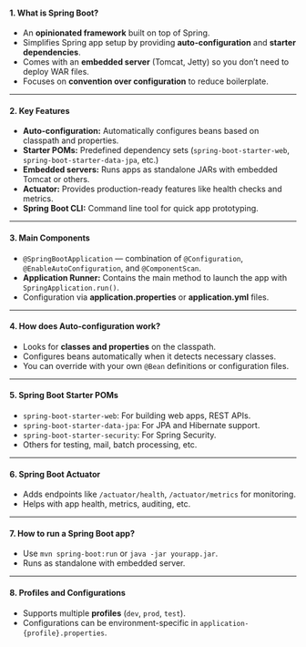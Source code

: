 #### 1. **What is Spring Boot?**

* An **opinionated framework** built on top of Spring.
* Simplifies Spring app setup by providing **auto-configuration** and **starter dependencies**.
* Comes with an **embedded server** (Tomcat, Jetty) so you don’t need to deploy WAR files.
* Focuses on **convention over configuration** to reduce boilerplate.

---

#### 2. **Key Features**

* **Auto-configuration:** Automatically configures beans based on classpath and properties.
* **Starter POMs:** Predefined dependency sets (`spring-boot-starter-web`, `spring-boot-starter-data-jpa`, etc.)
* **Embedded servers:** Runs apps as standalone JARs with embedded Tomcat or others.
* **Actuator:** Provides production-ready features like health checks and metrics.
* **Spring Boot CLI:** Command line tool for quick app prototyping.

---

#### 3. **Main Components**

* `@SpringBootApplication` — combination of `@Configuration`, `@EnableAutoConfiguration`, and `@ComponentScan`.
* **Application Runner:** Contains the main method to launch the app with `SpringApplication.run()`.
* Configuration via **application.properties** or **application.yml** files.

---

#### 4. **How does Auto-configuration work?**

* Looks for **classes and properties** on the classpath.
* Configures beans automatically when it detects necessary classes.
* You can override with your own `@Bean` definitions or configuration files.

---

#### 5. **Spring Boot Starter POMs**

* `spring-boot-starter-web`: For building web apps, REST APIs.
* `spring-boot-starter-data-jpa`: For JPA and Hibernate support.
* `spring-boot-starter-security`: For Spring Security.
* Others for testing, mail, batch processing, etc.

---

#### 6. **Spring Boot Actuator**

* Adds endpoints like `/actuator/health`, `/actuator/metrics` for monitoring.
* Helps with app health, metrics, auditing, etc.

---

#### 7. **How to run a Spring Boot app?**

* Use `mvn spring-boot:run` or `java -jar yourapp.jar`.
* Runs as standalone with embedded server.

---

#### 8. **Profiles and Configurations**

* Supports multiple **profiles** (`dev`, `prod`, `test`).
* Configurations can be environment-specific in `application-{profile}.properties`.
